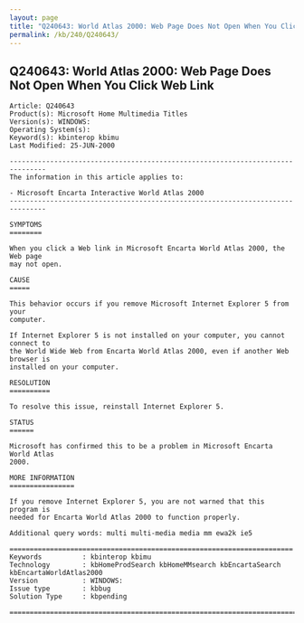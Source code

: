 ```yaml
---
layout: page
title: "Q240643: World Atlas 2000: Web Page Does Not Open When You Click Web Link"
permalink: /kb/240/Q240643/
---
```


## Q240643: World Atlas 2000: Web Page Does Not Open When You Click Web Link

	Article: Q240643
	Product(s): Microsoft Home Multimedia Titles
	Version(s): WINDOWS:
	Operating System(s): 
	Keyword(s): kbinterop kbimu
	Last Modified: 25-JUN-2000
	
	-------------------------------------------------------------------------------
	The information in this article applies to:
	
	- Microsoft Encarta Interactive World Atlas 2000 
	-------------------------------------------------------------------------------
	
	SYMPTOMS
	========
	
	When you click a Web link in Microsoft Encarta World Atlas 2000, the Web page
	may not open.
	
	CAUSE
	=====
	
	This behavior occurs if you remove Microsoft Internet Explorer 5 from your
	computer.
	
	If Internet Explorer 5 is not installed on your computer, you cannot connect to
	the World Wide Web from Encarta World Atlas 2000, even if another Web browser is
	installed on your computer.
	
	RESOLUTION
	==========
	
	To resolve this issue, reinstall Internet Explorer 5.
	
	STATUS
	======
	
	Microsoft has confirmed this to be a problem in Microsoft Encarta World Atlas
	2000.
	
	MORE INFORMATION
	================
	
	If you remove Internet Explorer 5, you are not warned that this program is
	needed for Encarta World Atlas 2000 to function properly.
	
	Additional query words: multi multi-media media mm ewa2k ie5
	
	======================================================================
	Keywords          : kbinterop kbimu 
	Technology        : kbHomeProdSearch kbHomeMMsearch kbEncartaSearch kbEncartaWorldAtlas2000
	Version           : WINDOWS:
	Issue type        : kbbug
	Solution Type     : kbpending
	
	=============================================================================
	
